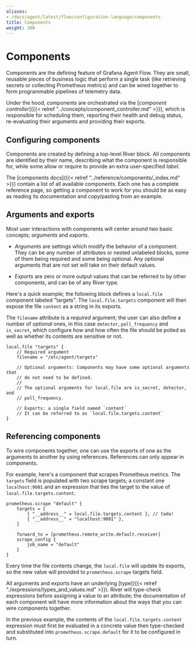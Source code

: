 ```yaml
---
aliases:
- /docs/agent/latest/flow/configuration-language/components
title: Components
weight: 300
---
```


# Components
Components are the defining feature of Grafana Agent Flow. They are small,
reusable pieces of business logic that perform a single task (like retrieving
secrets or collecting Prometheus metrics) and can be wired together to form
programmable pipelines of telemetry data.

Under the hood, components are orchestrated via the [_component
controller_]({{< relref "../concepts/component_controller.md" >}}), which is
responsible for scheduling them, reporting their health and debug status,
re-evaluating their arguments and providing their exports.

## Configuring components
Components are created by defining a top-level River block. All components
are identified by their name, describing what the component is responsible for,
while some allow or require to provide an extra user-specified _label_.

The [components docs]({{< relref "../reference/components/_index.md" >}}) contain a list
of all available components. Each one has a complete reference page, so getting
a component to work for you should be as easy as reading its documentation and
copy/pasting from an example.

## Arguments and exports
Most user interactions with components will center around two basic concepts;
_arguments_ and _exports_.

* _Arguments_ are settings which modify the behavior of a component. They can
 be any number of attributes or nested unlabeled blocks, some of them being
required and some being optional. Any optional arguments that are not set will
take on their default values.

* _Exports_ are zero or more output values that can be referred to by other
  components, and can be of any River type.

Here's a quick example; the following block defines a `local.file` component
labeled "targets". The `local.file.targets` component will then expose the
file `content` as a string in its exports.

The `filename` attribute is a _required_ argument; the user can also define a
number of _optional_ ones, in this case `detector`, `poll_frequency` and
`is_secret`, which configure how and how often the file should be polled
as well as whether its contents are sensitive or not.

```river
local.file "targets" {
	// Required argument
	filename = "/etc/agent/targets" 

	// Optional arguments: Components may have some optional arguments that
	// do not need to be defined.
	// 
	// The optional arguments for local.file are is_secret, detector, and
	// poll_frequency. 

	// Exports: a single field named `content`
	// It can be referred to as `local.file.targets.content`
}
```

## Referencing components
To wire components together, one can use the exports of one as the arguments
to another by using references. References can only appear in components.

For example, here's a component that scrapes Prometheus metrics. The `targets`
field is populated with two scrape targets; a constant one `localhost:9001` and
an expression that ties the target to the value of
`local.file.targets.content`.

```river
prometheus.scrape "default" {
	targets = [
		{ "__address__" = local.file.targets.content }, // tada!
		{ "__address__" = "localhost:9001" },
	] 

	forward_to = [prometheus.remote_write.default.receiver]
	scrape_config {
		job_name = "default"
	}
}
```

Every time the file contents change, the `local.file` will update its exports,
so the new value will provided to `prometheus.scrape` targets field.

All arguments and exports have an underlying [type]({{< relref "./expressions/types_and_values.md" >}}).
River will type-check expressions before assigning a value to an attribute; the
documentation of each component will have more information about the ways that
you can wire components together.

In the previous example, the contents of the `local.file.targets.content`
expression must first be evaluated in a concrete value then type-checked and
substituted into `prometheus.scrape.default` for it to be configured in turn.

